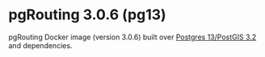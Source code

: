 # pgRouting 3.0.6 (pg13)

pgRouting Docker image (version 3.0.6) built over [Postgres 13/PostGIS 3.2](https://hub.docker.com/r/postgis/postgis) and dependencies.
